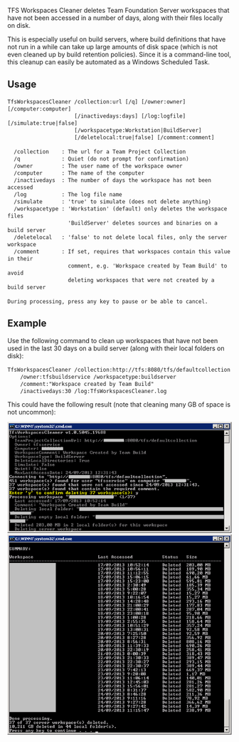 TFS Workspaces Cleaner deletes Team Foundation Server workspaces that have not been accessed in a number of days, along with their files locally on disk.

This is especially useful on build servers, where build definitions that have not run in a while can take up large amounts of disk space (which is not even cleaned up by build retention policies). Since it is a command-line tool, this cleanup can easily be automated as a Windows Scheduled Task.

## Usage
```
TfsWorkspacesCleaner /collection:url [/q] [/owner:owner] [/computer:computer]
                     [/inactivedays:days] [/log:logfile] [/simulate:true|false]
                     [/workspacetype:Workstation|BuildServer]
                     [/deletelocal:true|false] [/comment:comment]

  /collection    : The url for a Team Project Collection
  /q             : Quiet (do not prompt for confirmation)
  /owner         : The user name of the workspace owner
  /computer      : The name of the computer
  /inactivedays  : The number of days the workspace has not been accessed
  /log           : The log file name
  /simulate      : 'true' to simulate (does not delete anything)
  /workspacetype : 'Workstation' (default) only deletes the workspace files
                   'BuildServer' deletes sources and binaries on a build server
  /deletelocal   : 'false' to not delete local files, only the server workspace
  /comment       : If set, requires that workspaces contain this value in their
                   comment, e.g. 'Workspace created by Team Build' to avoid
                   deleting workspaces that were not created by a build server

During processing, press any key to pause or be able to cancel.
```

## Example
Use the following command to clean up workspaces that have not been used in the last 30 days on a build server (along with their local folders on disk):

```
TfsWorkspacesCleaner /collection:http://tfs:8080/tfs/defaultcollection
    /owner:tfsbuildservice /workspacetype:buildserver
    /comment:"Workspace created by Team Build"
    /inactivedays:30 /log:TfsWorkspacesCleaner.log
```

This could have the following result (note that cleaning many GB of space is not uncommon):

![TFS Workspaces Cleaner - Begin](Documentation/TfsWorkspacesCleaner-Begin.png "TFS Workspaces Cleaner - Begin")
![TFS Workspaces Cleaner - End](Documentation/TfsWorkspacesCleaner-End.png "TFS Workspaces Cleaner - End")